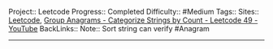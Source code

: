 Project:: Leetcode
Progress:: Completed
Difficulty:: #Medium 
Tags:: 
Sites:: [Leetcode](https://leetcode.com/problems/group-anagrams/submissions/1137886612/), [Group Anagrams - Categorize Strings by Count - Leetcode 49 - YouTube](https://www.youtube.com/watch?v=vzdNOK2oB2E)
BackLinks:: 
Note:: Sort string can verify #Anagram

---

